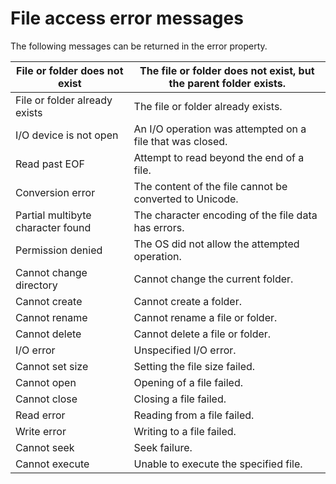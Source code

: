 # File access error messages

The following messages can be returned in the error property.

| File or folder does not exist     | The file or folder does not exist, but the parent folder exists.   |
|-----------------------------------|--------------------------------------------------------------------|
| File or folder already exists     | The file or folder already exists.                                 |
| I/O device is not open            | An I/O operation was attempted on a file that was closed.          |
| Read past EOF                     | Attempt to read beyond the end of a file.                          |
| Conversion error                  | The content of the file cannot be converted to Unicode.            |
| Partial multibyte character found | The character encoding of the file data has errors.                |
| Permission denied                 | The OS did not allow the attempted operation.                      |
| Cannot change directory           | Cannot change the current folder.                                  |
| Cannot create                     | Cannot create a folder.                                            |
| Cannot rename                     | Cannot rename a file or folder.                                    |
| Cannot delete                     | Cannot delete a file or folder.                                    |
| I/O error                         | Unspecified I/O error.                                             |
| Cannot set size                   | Setting the file size failed.                                      |
| Cannot open                       | Opening of a file failed.                                          |
| Cannot close                      | Closing a file failed.                                             |
| Read error                        | Reading from a file failed.                                        |
| Write error                       | Writing to a file failed.                                          |
| Cannot seek                       | Seek failure.                                                      |
| Cannot execute                    | Unable to execute the specified file.                              |
